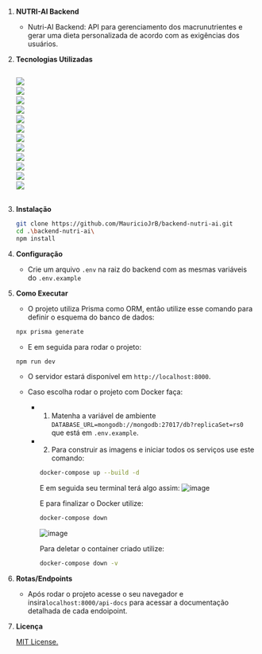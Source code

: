 1. **NUTRI-AI Backend**

   - Nutri-AI Backend: API para gerenciamento dos macrunutrientes e gerar uma dieta personalizada de acordo com as exigências dos usuários.

2. **Tecnologias Utilizadas**
<div style="display: flex">
  <ul style="list-style: none">
    <li><img src="https://img.shields.io/badge/google%20gemini-8E75B2?style=for-the-badge&logo=google%20gemini&logoColor=white" /></li>
    <li><img src="https://img.shields.io/badge/typescript-%23007ACC.svg?style=for-the-badge&logo=typescript&logoColor=white"/></li>
    <li><img src="https://img.shields.io/badge/express.js-%23404d59.svg?style=for-the-badge&logo=express&logoColor=%2361DAFB"/></li>
    <li><img src="https://img.shields.io/badge/MongoDB-%234ea94b.svg?style=for-the-badge&logo=mongodb&logoColor=white"/></li>
    <li><img src="https://img.shields.io/badge/NODEMON-%23323330.svg?style=for-the-badge&logo=nodemon&logoColor=%BBDEAD" /></li>
    <li><img src="https://img.shields.io/badge/Prettier-F7B93E.svg?style=for-the-badge&logo=Prettier&logoColor=black"/></li>
    <li><img src="https://img.shields.io/badge/node.js-6DA55F?style=for-the-badge&logo=node.js&logoColor=white"/></li>
    <li><img src="https://img.shields.io/badge/Prisma-3982CE?style=for-the-badge&logo=Prisma&logoColor=white" /></li>
    <li><img src="https://img.shields.io/badge/ESLint-4B32C3.svg?style=for-the-badge&logo=ESLint&logoColor=white"/></li>
    <li><img src="https://img.shields.io/badge/NPM-%23CB3837.svg?style=for-the-badge&logo=npm&logoColor=white" /></li>
    <li><img src="https://img.shields.io/badge/JWT-black?style=for-the-badge&logo=JSON%20web%20tokens"/></li>
    <li><img src="https://img.shields.io/badge/zod-%233068b7.svg?style=for-the-badge&logo=zod&logoColor=white"/></li>

  </ul>
</div>

3. **Instalação**

   ```bash
   git clone https://github.com/MauricioJrB/backend-nutri-ai.git
   cd .\backend-nutri-ai\
   npm install
   ```

4. **Configuração**

   - Crie um arquivo `.env` na raiz do backend com as mesmas variáveis do `.env.example`

5. **Como Executar**

   - O projeto utiliza Prisma como ORM, então utilize esse comando para definir o esquema do banco de dados:

   ```bash
   npx prisma generate
   ```

   - E em seguida para rodar o projeto:

   ```bash
   npm run dev
   ```

   - O servidor estará disponível em `http://localhost:8000`.

   - Caso escolha rodar o projeto com Docker faça:

     - 1. Matenha a variável de ambiente
          `DATABASE_URL=mongodb://mongodb:27017/db?replicaSet=rs0` que está em `.env.example`.

     - 2. Para construir as imagens e iniciar todos os serviços use este comando:

       ```bash
       docker-compose up --build -d
       ```

       E em seguida seu terminal terá algo assim:
       ![image](https://github-production-user-asset-6210df.s3.amazonaws.com/127567339/469992686-81aa316d-e9ec-4d04-bd5c-58311f74ffb5.png?X-Amz-Algorithm=AWS4-HMAC-SHA256&X-Amz-Credential=AKIAVCODYLSA53PQK4ZA%2F20250723%2Fus-east-1%2Fs3%2Faws4_request&X-Amz-Date=20250723T205942Z&X-Amz-Expires=300&X-Amz-Signature=4cac1cd49d1f3c225cfc7a489c2d046fa00e1e99aa31b36fca29d97cef6eb432&X-Amz-SignedHeaders=host)

       E para finalizar o Docker utilize:

       ```bash
       docker-compose down
       ```

       ![image](https://github-production-user-asset-6210df.s3.amazonaws.com/127567339/469994537-722db1e0-c2d4-4f79-bad0-e7815531b03f.png?X-Amz-Algorithm=AWS4-HMAC-SHA256&X-Amz-Credential=AKIAVCODYLSA53PQK4ZA%2F20250723%2Fus-east-1%2Fs3%2Faws4_request&X-Amz-Date=20250723T210202Z&X-Amz-Expires=300&X-Amz-Signature=00cba86a5bd86fa59a8af9ef2d5138ef705e1a3625167b2e627075b714992464&X-Amz-SignedHeaders=host)

       Para deletar o container criado utilize:

       ```bash
       docker-compose down -v
       ```

6. **Rotas/Endpoints**

   - Após rodar o projeto acesse o seu navegador e insira`localhost:8000/api-docs` para acessar a documentação detalhada de cada endoipoint.

7. **Licença**

   [MIT License.](LICENSE)
